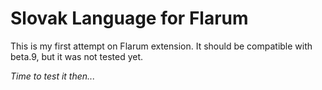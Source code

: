 # Slovak Language for Flarum

This is my first attempt on Flarum extension.
It should be compatible with beta.9, but it was not tested yet.

_Time to test it then..._

